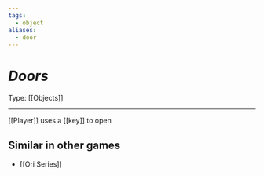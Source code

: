 ```yaml
---
tags:
  - object
aliases:
  - door
---
```

# _Doors_

Type: [[Objects]]

----


[[Player]] uses a [[key]] to open

## Similar in other games

* [[Ori Series]]